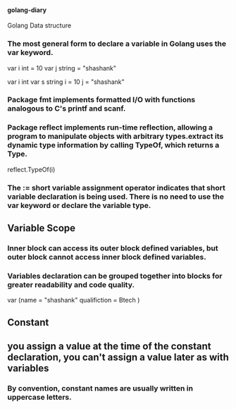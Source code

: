 #### golang-diary
Golang Data structure  
### The most general form to declare a variable in Golang uses the var keyword.
var i int = 10
var j string = "shashank"

var i int
var s string
i = 10
j = "shashank"
### Package fmt implements formatted I/O with functions analogous to C's printf and scanf.
### Package reflect implements run-time reflection, allowing a program to manipulate objects with arbitrary types.extract its dynamic type information by calling TypeOf, which returns a Type.
reflect.TypeOf(i)


### The <strong>:=</strong> short variable assignment operator indicates that short variable declaration is being used. There is no need to use the var keyword or declare the variable type.


## Variable Scope
### Inner block can access its outer block defined variables, but outer block cannot access inner block defined variables.
### Variables declaration can be grouped together into blocks for greater readability and code quality.
var (name  = "shashank"
    qualifiction = Btech
    )

## Constant
## you assign a value at the time of the constant declaration, you can't assign a value later as with variables
### By convention, constant names are usually written in uppercase letters.

